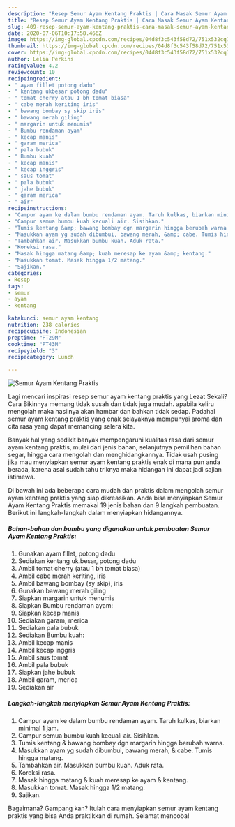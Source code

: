 ```yaml
---
description: "Resep Semur Ayam Kentang Praktis | Cara Masak Semur Ayam Kentang Praktis Yang Enak dan Simpel"
title: "Resep Semur Ayam Kentang Praktis | Cara Masak Semur Ayam Kentang Praktis Yang Enak dan Simpel"
slug: 409-resep-semur-ayam-kentang-praktis-cara-masak-semur-ayam-kentang-praktis-yang-enak-dan-simpel
date: 2020-07-06T10:17:58.466Z
image: https://img-global.cpcdn.com/recipes/04d8f3c543f58d72/751x532cq70/semur-ayam-kentang-praktis-foto-resep-utama.jpg
thumbnail: https://img-global.cpcdn.com/recipes/04d8f3c543f58d72/751x532cq70/semur-ayam-kentang-praktis-foto-resep-utama.jpg
cover: https://img-global.cpcdn.com/recipes/04d8f3c543f58d72/751x532cq70/semur-ayam-kentang-praktis-foto-resep-utama.jpg
author: Lelia Perkins
ratingvalue: 4.2
reviewcount: 10
recipeingredient:
- " ayam fillet potong dadu"
- " kentang ukbesar potong dadu"
- " tomat cherry atau 1 bh tomat biasa"
- " cabe merah keriting iris"
- " bawang bombay sy skip iris"
- " bawang merah giling"
- " margarin untuk menumis"
- " Bumbu rendaman ayam"
- " kecap manis"
- " garam merica"
- " pala bubuk"
- " Bumbu kuah"
- " kecap manis"
- " kecap inggris"
- " saus tomat"
- " pala bubuk"
- " jahe bubuk"
- " garam merica"
- " air"
recipeinstructions:
- "Campur ayam ke dalam bumbu rendaman ayam. Taruh kulkas, biarkan minimal 1 jam."
- "Campur semua bumbu kuah kecuali air. Sisihkan."
- "Tumis kentang &amp; bawang bombay dgn margarin hingga berubah warna."
- "Masukkan ayam yg sudah dibumbui, bawang merah, &amp; cabe. Tumis hingga matang."
- "Tambahkan air. Masukkan bumbu kuah. Aduk rata."
- "Koreksi rasa."
- "Masak hingga matang &amp; kuah meresap ke ayam &amp; kentang."
- "Masukkan tomat. Masak hingga 1/2 matang."
- "Sajikan."
categories:
- Resep
tags:
- semur
- ayam
- kentang

katakunci: semur ayam kentang 
nutrition: 238 calories
recipecuisine: Indonesian
preptime: "PT29M"
cooktime: "PT43M"
recipeyield: "3"
recipecategory: Lunch

---
```



![Semur Ayam Kentang Praktis](https://img-global.cpcdn.com/recipes/04d8f3c543f58d72/751x532cq70/semur-ayam-kentang-praktis-foto-resep-utama.jpg)

Lagi mencari inspirasi resep semur ayam kentang praktis yang Lezat Sekali? Cara Bikinnya memang tidak susah dan tidak juga mudah. apabila keliru mengolah maka hasilnya akan hambar dan bahkan tidak sedap. Padahal semur ayam kentang praktis yang enak selayaknya mempunyai aroma dan cita rasa yang dapat memancing selera kita.

Banyak hal yang sedikit banyak mempengaruhi kualitas rasa dari semur ayam kentang praktis, mulai dari jenis bahan, selanjutnya pemilihan bahan segar, hingga cara mengolah dan menghidangkannya. Tidak usah pusing jika mau menyiapkan semur ayam kentang praktis enak di mana pun anda berada, karena asal sudah tahu triknya maka hidangan ini dapat jadi sajian istimewa.




Di bawah ini ada beberapa cara mudah dan praktis dalam mengolah semur ayam kentang praktis yang siap dikreasikan. Anda bisa menyiapkan Semur Ayam Kentang Praktis memakai 19 jenis bahan dan 9 langkah pembuatan. Berikut ini langkah-langkah dalam menyiapkan hidangannya.

<!--inarticleads1-->

##### Bahan-bahan dan bumbu yang digunakan untuk pembuatan Semur Ayam Kentang Praktis:

1. Gunakan  ayam fillet, potong dadu
1. Sediakan  kentang uk.besar, potong dadu
1. Ambil  tomat cherry (atau 1 bh tomat biasa)
1. Ambil  cabe merah keriting, iris
1. Ambil  bawang bombay (sy skip), iris
1. Gunakan  bawang merah giling
1. Siapkan  margarin untuk menumis
1. Siapkan  Bumbu rendaman ayam:
1. Siapkan  kecap manis
1. Sediakan  garam, merica
1. Sediakan  pala bubuk
1. Sediakan  Bumbu kuah:
1. Ambil  kecap manis
1. Ambil  kecap inggris
1. Ambil  saus tomat
1. Ambil  pala bubuk
1. Siapkan  jahe bubuk
1. Ambil  garam, merica
1. Sediakan  air




<!--inarticleads2-->

##### Langkah-langkah menyiapkan Semur Ayam Kentang Praktis:

1. Campur ayam ke dalam bumbu rendaman ayam. Taruh kulkas, biarkan minimal 1 jam.
1. Campur semua bumbu kuah kecuali air. Sisihkan.
1. Tumis kentang &amp; bawang bombay dgn margarin hingga berubah warna.
1. Masukkan ayam yg sudah dibumbui, bawang merah, &amp; cabe. Tumis hingga matang.
1. Tambahkan air. Masukkan bumbu kuah. Aduk rata.
1. Koreksi rasa.
1. Masak hingga matang &amp; kuah meresap ke ayam &amp; kentang.
1. Masukkan tomat. Masak hingga 1/2 matang.
1. Sajikan.




Bagaimana? Gampang kan? Itulah cara menyiapkan semur ayam kentang praktis yang bisa Anda praktikkan di rumah. Selamat mencoba!
